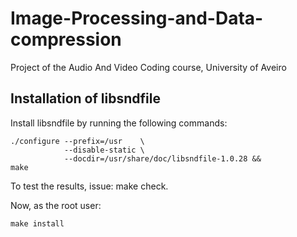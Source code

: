 # Image-Processing-and-Data-compression
Project of the Audio And Video Coding course, University of Aveiro

## Installation of libsndfile
Install libsndfile by running the following commands:
```
./configure --prefix=/usr    \
            --disable-static \
            --docdir=/usr/share/doc/libsndfile-1.0.28 &&
make
```
To test the results, issue: make check.
        
Now, as the root user:
```
make install
```